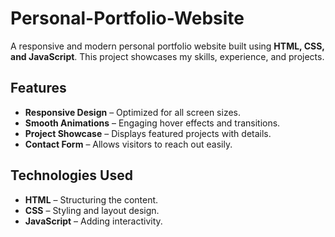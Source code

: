# Personal-Portfolio-Website  

A responsive and modern personal portfolio website built using **HTML, CSS, and JavaScript**. This project showcases my skills, experience, and projects.  

## Features  

- **Responsive Design** – Optimized for all screen sizes.  
- **Smooth Animations** – Engaging hover effects and transitions.  
- **Project Showcase** – Displays featured projects with details.  
- **Contact Form** – Allows visitors to reach out easily.  

## Technologies Used  

- **HTML** – Structuring the content.  
- **CSS** – Styling and layout design.  
- **JavaScript** – Adding interactivity.  
